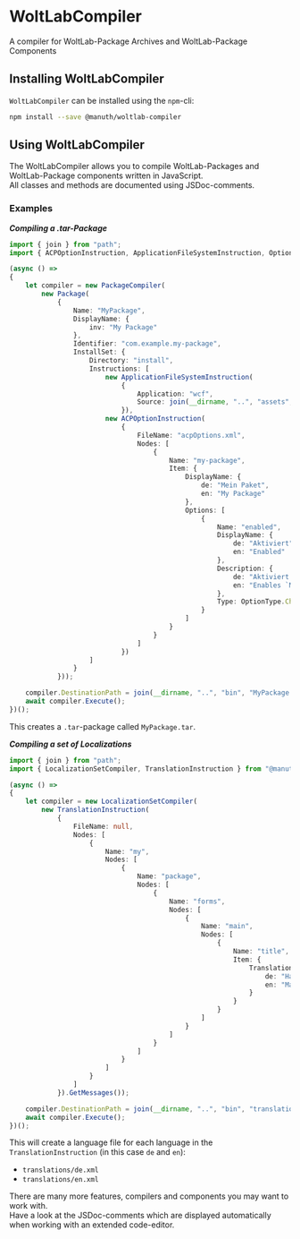 # WoltLabCompiler
A compiler for WoltLab-Package Archives and WoltLab-Package Components

## Installing WoltLabCompiler
`WoltLabCompiler` can be installed using the `npm`-cli:

```bash
npm install --save @manuth/woltlab-compiler
```

## Using WoltLabCompiler
The WoltLabCompiler allows you to compile WoltLab-Packages and WoltLab-Package components written in JavaScript.  
All classes and methods are documented using JSDoc-comments.

### Examples
***Compiling a .tar-Package***
```ts
import { join } from "path";
import { ACPOptionInstruction, ApplicationFileSystemInstruction, OptionType, Package, PackageCompiler } from "@manuth/woltlab-compiler";

(async () =>
{
    let compiler = new PackageCompiler(
        new Package(
            {
                Name: "MyPackage",
                DisplayName: {
                    inv: "My Package"
                },
                Identifier: "com.example.my-package",
                InstallSet: {
                    Directory: "install",
                    Instructions: [
                        new ApplicationFileSystemInstruction(
                            {
                                Application: "wcf",
                                Source: join(__dirname, "..", "assets", "files", "wcf")
                            }),
                        new ACPOptionInstruction(
                            {
                                FileName: "acpOptions.xml",
                                Nodes: [
                                    {
                                        Name: "my-package",
                                        Item: {
                                            DisplayName: {
                                                de: "Mein Paket",
                                                en: "My Package"
                                            },
                                            Options: [
                                                {
                                                    Name: "enabled",
                                                    DisplayName: {
                                                        de: "Aktiviert",
                                                        en: "Enabled"
                                                    },
                                                    Description: {
                                                        de: "Aktiviert `Mein Paket`",
                                                        en: "Enables `My Package`"
                                                    },
                                                    Type: OptionType.CheckBox
                                                }
                                            ]
                                        }
                                    }
                                ]
                            })
                    ]
                }
            }));

    compiler.DestinationPath = join(__dirname, "..", "bin", "MyPackage.tar");
    await compiler.Execute();
})();
```

This creates a `.tar`-package called `MyPackage.tar`.

***Compiling a set of Localizations***
```ts
import { join } from "path";
import { LocalizationSetCompiler, TranslationInstruction } from "@manuth/woltlab-compiler";

(async () =>
{
    let compiler = new LocalizationSetCompiler(
        new TranslationInstruction(
            {
                FileName: null,
                Nodes: [
                    {
                        Name: "my",
                        Nodes: [
                            {
                                Name: "package",
                                Nodes: [
                                    {
                                        Name: "forms",
                                        Nodes: [
                                            {
                                                Name: "main",
                                                Nodes: [
                                                    {
                                                        Name: "title",
                                                        Item: {
                                                            Translations: {
                                                                de: "Haupt-Formular",
                                                                en: "Main Formular"
                                                            }
                                                        }
                                                    }
                                                ]
                                            }
                                        ]
                                    }
                                ]
                            }
                        ]
                    }
                ]
            }).GetMessages());

    compiler.DestinationPath = join(__dirname, "..", "bin", "translations");
    await compiler.Execute();
})();
```

This will create a language file for each language in the `TranslationInstruction` (in this case `de` and `en`):
  - `translations/de.xml`
  - `translations/en.xml`

There are many more features, compilers and components you may want to work with.  
Have a look at the JSDoc-comments which are displayed automatically when working with an extended code-editor.
